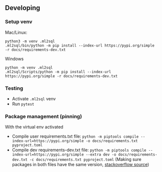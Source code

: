 ## Developing
### Setup venv
Mac/Linux:
```
python3 -m venv .ml2sql
.ml2sql/bin/python -m pip install --index-url https://pypi.org/simple -r docs/requirements-dev.txt
```

Windows 
```
python -m venv .ml2sql
.ml2sql/Scripts/python -m pip install --index-url https://pypi.org/simple -r docs/requirements-dev.txt
```

### Testing
- Activate `.ml2sql` venv
- Run `pytest`

### Package management (pinning)
With the virtual env activated
- Compile user requirements.txt file: `python -m piptools compile --index-url=https://pypi.org/simple -o docs/requirements.txt pyproject.toml`
- Compile dev requirements-dev.txt file: `python -m piptools compile --index-url=https://pypi.org/simple --extra dev -o docs/requirements-dev.txt -c docs/requirements.txt pyproject.toml`
  (Making sure packages in both files have the same version, [stackoverflow source](https://stackoverflow.com/questions/76055688/generate-aligned-requirements-txt-and-dev-requirements-txt-with-pip-compile))